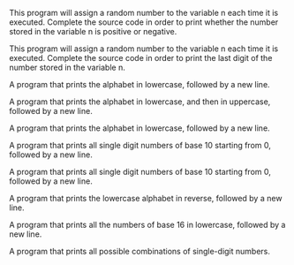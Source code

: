 This program will assign a random number to the variable n each time it is executed. Complete the source code in order to print whether the number stored in the variable n is positive or negative.

This program will assign a random number to the variable n each time it is executed. Complete the source code in order to print the last digit of the number stored in the variable n.

A program that prints the alphabet in lowercase, followed by a new line.

A program that prints the alphabet in lowercase, and then in uppercase, followed by a new line.

A program that prints the alphabet in lowercase, followed by a new line.

A program that prints all single digit numbers of base 10 starting from 0, followed by a new line.

A program that prints all single digit numbers of base 10 starting from 0, followed by a new line.

A program that prints the lowercase alphabet in reverse, followed by a new line.

A program that prints all the numbers of base 16 in lowercase, followed by a new line.

A program that prints all possible combinations of single-digit numbers.
